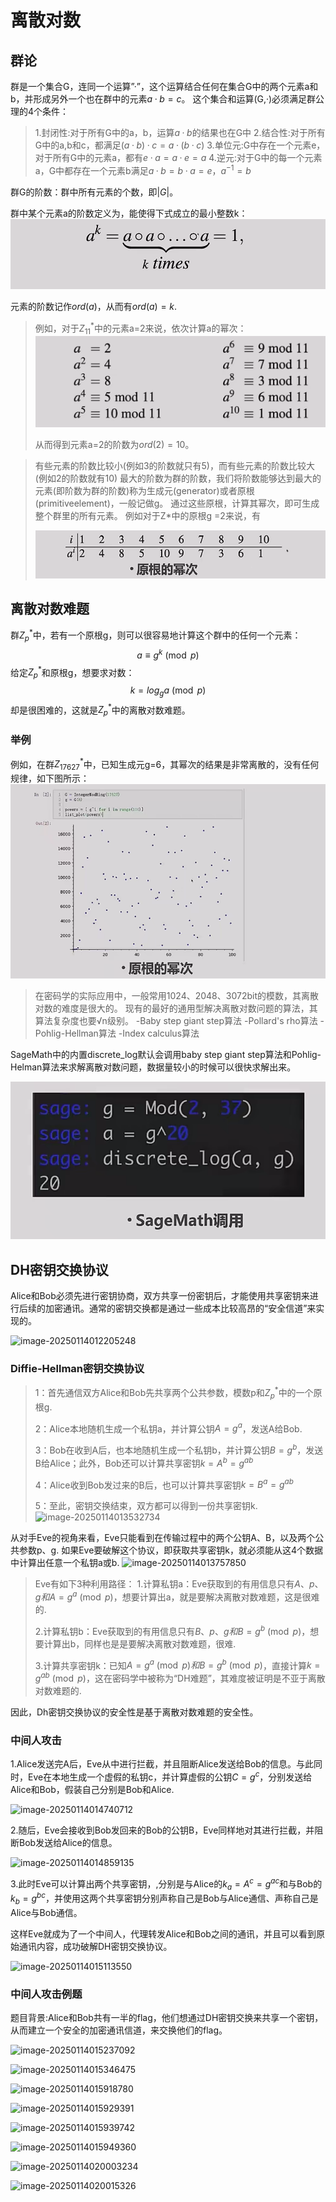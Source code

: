 # 离散对数

## 群论

群是一个集合G，连同一个运算”·”，这个运算结合任何在集合G中的两个元素a和b，并形成另外一个也在群中的元素$a·b =c。$
这个集合和运算(G,·)必须满足群公理的4个条件：

> 1.封闭性:对于所有G中的a，b，运算$a·b$的结果也在G中
> 2.结合性:对于所有G中的a,b和c，都满足$(a·b)·c=a·(b·c)$
> 3.单位元:G中存在一个元素e，对于所有G中的元素a，都有$e·a =a·e=a$
> 4.逆元:对于G中的每一个元素a，G中都存在一个元素b满足$a·b =b·a=e，a^{-1}=b$



群G的阶数：群中所有元素的个数，即$|G|$。

群中某个元素a的阶数定义为，能使得下式成立的最小整数k：
![image-20250114005941375](https://raw.githubusercontent.com/yfyfll/typora/main/img2202505281040830.png)

元素的阶数记作$ord(a)$，从而有$ord(a)=k$.

> 例如，对于$Z_{11}^*$中的元素a=2来说，依次计算a的幂次：
> ![image-20250114010224677](https://raw.githubusercontent.com/yfyfll/typora/main/img2202505281040183.png)
>
> 从而得到元素a=2的阶数为$ord(2)=10$。

> 有些元素的阶数比较小(例如3的阶数就只有5)，而有些元素的阶数比较大(例如2的阶数就有10)
> 最大的阶数为群的阶数，我们将阶数能够达到最大的元素(即阶数为群的阶数)称为生成元(generator)或者原根(primitiveelement)，一般记做g。
> 通过这些原根，计算其幂次，即可生成整个群里的所有元素。
> 例如对于Z*中的原根g =2来说，有
>
> ![image-20250114010746831](https://raw.githubusercontent.com/yfyfll/typora/main/img2202505281040835.png)



## 离散对数难题

群$Z_p^*$中，若有一个原根g，则可以很容易地计算这个群中的任何一个元素：
$$
a\equiv {g^k}\pmod p
$$
给定$Z_p^*$和原根g，想要求对数：
$$
k=log_ga\pmod p
$$
却是很困难的，这就是$Z_p^*$中的离散对数难题。



### 举例

例如，在群$Z_{17627}^*$中，已知生成元g=6，其幂次的结果是非常离散的，没有任何规律，如下图所示：
![image-20250114011447960](https://raw.githubusercontent.com/yfyfll/typora/main/img2202505281040493.png)



> 在密码学的实际应用中，一般常用1024、2048、3072bit的模数，其离散对数的难度是很大的。
> 现有的最好的通用型解决离散对数问题的算法，其算法复杂度也要√n级别。
> 		-Baby step giant step算法
> 		-Pollard's rho算法
> 		-Pohlig-Hellman算法
> 		-Index calculus算法



SageMath中的内置discrete_log默认会调用baby step giant step算法和Pohlig-Helman算法来求解离散对数问题，数据量较小的时候可以很快求解出来。

![image-20250114011834736](https://raw.githubusercontent.com/yfyfll/typora/main/img2202505281040750.png)



## DH密钥交换协议



Alice和Bob必须先进行密钥协商，双方共享一份密钥后，才能使用共享密钥来进行后续的加密通讯。通常的密钥交换都是通过一些成本比较高昂的“安全信道”来实现的。

![image-20250114012205248](../AppData/Roaming/Typora/typora-user-images/image-20250114012205248.png)



### Diffie-Hellman密钥交换协议

> 1：首先通信双方Alice和Bob先共享两个公共参数，模数p和$Z_p^*$中的一个原根g.
>
> 2：Alice本地随机生成一个私钥a，并计算公钥$A=g^a$，发送A给Bob.
>
> 3：Bob在收到A后，也本地随机生成一个私钥b，并计算公钥$B=g^b$，发送B给Alice；此外，Bob还可以计算共享密钥$k=A^b=g^{ab}$
>
> 4：Alice收到Bob发过来的B后，也可以计算共享密钥$k=B^a=g^{ab}$
>
> 5：至此，密钥交换结束，双方都可以得到一份共享密钥k.
> ![image-20250114013532734](../AppData/Roaming/Typora/typora-user-images/image-20250114013532734.png)



从对手Eve的视角来看，Eve只能看到在传输过程中的两个公钥A、B，以及两个公共参数p、g.
如果Eve要破解这个协议，即获取共享密钥k，就必须能从这4个数据中计算出任意一个私钥a或b.
![image-20250114013757850](../AppData/Roaming/Typora/typora-user-images/image-20250114013757850.png)



> Eve有如下3种利用路径：
> 1.计算私钥a：Eve获取到的有用信息只有$A、p、g和A=g^a\pmod p$，想要计算出a，就是要解决离散对数难题，这是很难的.
>
> 2.计算私钥b：Eve获取到的有用信息只有$B、p、g和B=g^b\pmod p$，想要计算出b，同样也是是要解决离散对数难题，很难.
>
> 3.计算共享密钥k：已知$A=g^a\pmod p和B=g^b\pmod p$，直接计算$k=g^{ab}\pmod p$，这在密码学中被称为“DH难题”，其难度被证明是不亚于离散对数难题的.

因此，Dh密钥交换协议的安全性是基于离散对数难题的安全性。





### 中间人攻击

1.Alice发送完A后，Eve从中进行拦截，并且阻断Alice发送给Bob的信息。与此同时，Eve在本地生成一个虚假的私钥c，并计算虚假的公钥$C=g^c$，分别发送给Alice和Bob，假装自己分别是Bob和Alice.

![image-20250114014740712](../AppData/Roaming/Typora/typora-user-images/image-20250114014740712.png)



2.随后，Eve会接收到Bob发回来的Bob的公钥B，Eve同样地对其进行拦截，并阻断Bob发送给Alice的信息。

![image-20250114014859135](../AppData/Roaming/Typora/typora-user-images/image-20250114014859135.png)



3.此时Eve可以计算出两个共享密钥，,分别是与Alice的$k_a=A^c=g^{ac}$和与Bob的$k_b=g^{bc}$，并使用这两个共享密钥分别声称自己是Bob与Alice通信、声称自己是Alice与Bob通信。

这样Eve就成为了一个中间人，代理转发Alice和Bob之间的通讯，并且可以看到原始通讯内容，成功破解DH密钥交换协议。

![image-20250114015113550](../AppData/Roaming/Typora/typora-user-images/image-20250114015113550.png)





### 中间人攻击例题

题目背景:Alice和Bob共有一半的flag，他们想通过DH密钥交换来共享一个密钥，从而建立一个安全的加密通讯信道，来交换他们的flag。

![image-20250114015237092](../AppData/Roaming/Typora/typora-user-images/image-20250114015237092.png)



![image-20250114015346475](../AppData/Roaming/Typora/typora-user-images/image-20250114015346475.png)

![image-20250114015918780](../AppData/Roaming/Typora/typora-user-images/image-20250114015918780.png)

![image-20250114015929391](../AppData/Roaming/Typora/typora-user-images/image-20250114015929391.png)

![image-20250114015939742](../AppData/Roaming/Typora/typora-user-images/image-20250114015939742.png)

![image-20250114015949360](../AppData/Roaming/Typora/typora-user-images/image-20250114015949360.png)

![image-20250114020003234](../AppData/Roaming/Typora/typora-user-images/image-20250114020003234.png)

![image-20250114020015326](../AppData/Roaming/Typora/typora-user-images/image-20250114020015326.png)